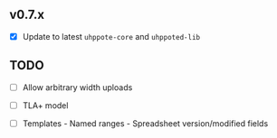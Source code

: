 ## v0.7.x

- [x] Update to latest `uhppote-core` and `uhppoted-lib`

## TODO

- [ ] Allow arbitrary width uploads
- [ ] TLA+ model
- [ ] Templates
      - Named ranges
      - Spreadsheet version/modified fields


